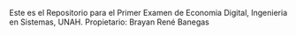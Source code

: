 Este es el Repositorio para el Primer Examen de Economia Digital, Ingenieria en Sistemas, UNAH.
Propietario: Brayan René Banegas
